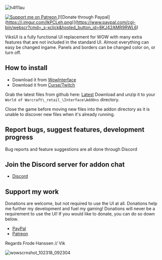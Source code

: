 ![h4fl1au](http://aktivportal.com/viksui/Patreon-Banner.jpg)

[![Support me on Patreon](https://i.imgur.com/FzTLsYV.png) ](https://www.patreon.com/join/1964643?)[![Donate through Paypal](https://i.imgur.com/IkPCLeh.png)](https://www.paypal.com/cgi-bin/webscr?cmd=_s-xclick&hosted_button_id=8KJ42AMR9RWL6)

ViksUI is a fully functional UI replacement for WOW with many extra features that are not included in the standard UI. Almost everything can easy be changed ingame. Panels and borders can be changed color on, or turn off.

## How to install
* Download it from [WowInterface](https://www.wowinterface.com/downloads/info21462-ViksUI.html#info)
* Download it from [Curse/Twitch](https://www.curseforge.com/wow/addons/viksui)

Grab the latest files from github here: [Latest](https://github.com/Tryllemann/ViksUI/archive/master.zip)
Download and unzip it to your `World of Warcraft\_retail_\Interface\AddOns` directory.

Close the game before moving new files into the addon directory as it is unable to discover new files when it's already running.

## Report bugs, suggest features, development progress
Bug reports and feature suggestions are all done through Discord

## Join the Discord server for addon chat

* [Discord](https://discord.gg/ZnGcJmZ)


## Support my work
Donations are welcome, but not required to use the UI at all. Donations help me further my development and fuel my gaming! Donations will never be a requirement to use the UI! If you would like to donate, you can do so down below.

* [PayPal](https://www.paypal.com/cgi-bin/webscr?cmd=_s-xclick&hosted_button_id=8KJ42AMR9RWL6)
* [Patreon](https://www.patreon.com/join/1964643?)

Regards
Frode Hanssen // Vik

![wowscrnshot_102318_092304](http://aktivportal.com/viksui/themes.jpg)
